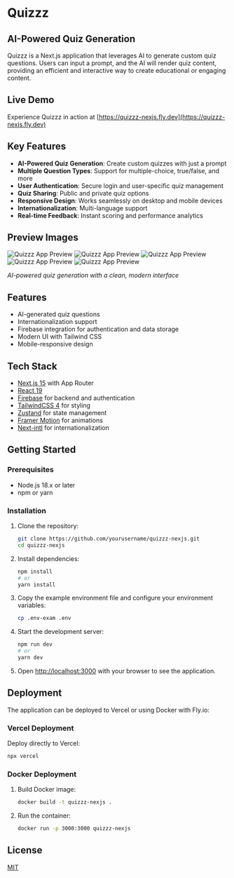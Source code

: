 # Quizzz

## AI-Powered Quiz Generation

Quizzz is a Next.js application that leverages AI to generate custom quiz questions. Users can input a prompt, and the AI will render quiz content, providing an efficient and interactive way to create educational or engaging content.

## Live Demo

Experience Quizzz in action at [https://quizzz-nexjs.fly.dev](https://quizzz-nexjs.fly.dev)

## Key Features

- **AI-Powered Quiz Generation**: Create custom quizzes with just a prompt
- **Multiple Question Types**: Support for multiple-choice, true/false, and more
- **User Authentication**: Secure login and user-specific quiz management
- **Quiz Sharing**: Public and private quiz options
- **Responsive Design**: Works seamlessly on desktop and mobile devices
- **Internationalization**: Multi-language support
- **Real-time Feedback**: Instant scoring and performance analytics


## Preview Images

![Quizzz App Preview](https://github.com/miketropi/quizzz-nexjs/blob/master/image-preview/1.jpeg?raw=true)
![Quizzz App Preview](https://github.com/miketropi/quizzz-nexjs/blob/master/image-preview/2.jpeg?raw=true)
![Quizzz App Preview](https://github.com/miketropi/quizzz-nexjs/blob/master/image-preview/3.jpeg?raw=true)
![Quizzz App Preview](https://github.com/miketropi/quizzz-nexjs/blob/master/image-preview/4.jpeg?raw=true)
![Quizzz App Preview](https://github.com/miketropi/quizzz-nexjs/blob/master/image-preview/5.jpeg?raw=true)

*AI-powered quiz generation with a clean, modern interface*


## Features

- AI-generated quiz questions
- Internationalization support
- Firebase integration for authentication and data storage
- Modern UI with Tailwind CSS
- Mobile-responsive design

## Tech Stack

- [Next.js 15](https://nextjs.org/) with App Router
- [React 19](https://react.dev/)
- [Firebase](https://firebase.google.com/) for backend and authentication
- [TailwindCSS 4](https://tailwindcss.com/) for styling
- [Zustand](https://github.com/pmndrs/zustand) for state management
- [Framer Motion](https://www.framer.com/motion/) for animations
- [Next-intl](https://next-intl-docs.vercel.app/) for internationalization

## Getting Started

### Prerequisites

- Node.js 18.x or later
- npm or yarn

### Installation

1. Clone the repository:
   ```bash
   git clone https://github.com/yourusername/quizzz-nexjs.git
   cd quizzz-nexjs
   ```

2. Install dependencies:
   ```bash
   npm install
   # or
   yarn install
   ```

3. Copy the example environment file and configure your environment variables:
   ```bash
   cp .env-exam .env
   ```

4. Start the development server:
   ```bash
   npm run dev
   # or
   yarn dev
   ```

5. Open [http://localhost:3000](http://localhost:3000) with your browser to see the application.

## Deployment

The application can be deployed to Vercel or using Docker with Fly.io:

### Vercel Deployment

Deploy directly to Vercel:
```bash
npx vercel
```

### Docker Deployment

1. Build Docker image:
   ```bash
   docker build -t quizzz-nexjs .
   ```

2. Run the container:
   ```bash
   docker run -p 3000:3000 quizzz-nexjs
   ```

## License

[MIT](LICENSE)
